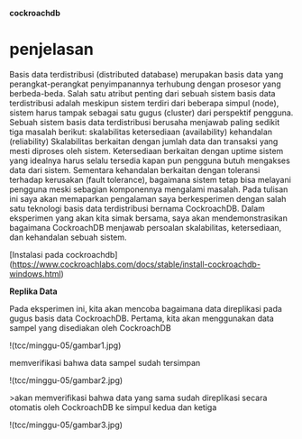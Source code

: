 **cockroachdb**
<h1>penjelasan</h1>
<p>Basis data terdistribusi (distributed database) merupakan basis data yang perangkat-perangkat penyimpanannya terhubung dengan prosesor yang berbeda-beda. Salah satu atribut penting dari sebuah sistem basis data terdistribusi adalah meskipun sistem terdiri dari beberapa simpul (node), sistem harus tampak sebagai satu gugus (cluster) dari perspektif pengguna.
Sebuah sistem basis data terdistribusi berusaha menjawab paling sedikit tiga masalah berikut:
skalabilitas
ketersediaan (availability)
kehandalan (reliability)
Skalabilitas berkaitan dengan jumlah data dan transaksi yang mesti diproses oleh sistem. Ketersediaan berkaitan dengan uptime sistem yang idealnya harus selalu tersedia kapan pun pengguna butuh mengakses data dari sistem. Sementara kehandalan berkaitan dengan toleransi terhadap kerusakan (fault tolerance), bagaimana sistem tetap bisa melayani pengguna meski sebagian komponennya mengalami masalah.
Pada tulisan ini saya akan memaparkan pengalaman saya berkesperimen dengan salah satu teknologi basis data terdistribusi bernama CockroachDB. Dalam eksperimen yang akan kita simak bersama, saya akan mendemonstrasikan bagaimana CockroachDB menjawab persoalan skalabilitas, ketersediaan, dan kehandalan sebuah sistem.</p>

[Instalasi pada cockroachdb] (https://www.cockroachlabs.com/docs/stable/install-cockroachdb-windows.html)


**Replika Data**
<p>Pada eksperimen ini, kita akan mencoba bagaimana data direplikasi pada gugus basis data CockroachDB. Pertama, kita akan menggunakan data sampel yang disediakan oleh CockroachDB</p>

!(tcc/minggu-05/gambar1.jpg)

<p>memverifikasi bahwa data sampel sudah tersimpan</p>

!(tcc/minggu-05/gambar2.jpg)

<p>>akan memverifikasi bahwa data yang sama sudah direplikasi secara otomatis oleh CockroachDB ke simpul kedua dan ketiga </p>

!(tcc/minggu-05/gambar3.jpg)

